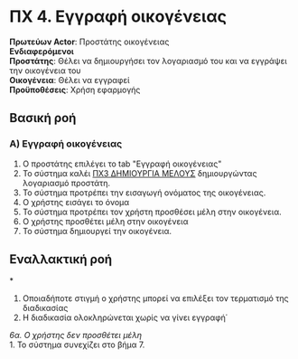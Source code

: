 # ΠΧ 4. Εγγραφή οικογένειας

**Πρωτεύων Actor**: Προστάτης οικογένειας\
**Ενδιαφερόμενοι**\
**Προστάτης**: Θέλει να δημιουργήσει τον λογαριασμό του και να εγγράψει την οικογένεια του\
**Οικογένεια**: Θέλει να εγγραφεί\
**Προϋποθέσεις**: Χρήση εφαρμογής

## Βασική ροή

### Α)  Eγγραφή οικογένειας
1. Ο προστάτης επιλέγει το tab "Εγγραφή οικογένειας" 
2. Το σύστημα καλέι [ΠΧ3 ΔΗΜΙΟΥΡΓΙΑ ΜΕΛΟΥΣ](docs/markdown/dhmiourgia_account.md) δημιουργώντας λογαριασμό προστάτη.
3. Το σύστημα προτρέπει την εισαγωγή ονόματος της οικογένειας.
4. Ο χρήστης εισάγει το όνομα 
5. Το σύστημα προτρέπει τον χρήστη προσθέσει μέλη στην οικογένεια.
6. Ο χρήστης προσθέτει μέλη στην οικογένεια
7. Το σύστημα δημιουργεί την οικογένεια.

## Εναλλακτική ροή 
\*
1. Οποιαδήποτε στιγμή ο χρήστης μπορεί να επιλέξει τον τερματισμό της διαδικασίας
2. Η διαδικασία ολοκληρώνεται χωρίς να γίνει εγγραφή΄

*6α. Ο χρήστης δεν προσθέτει μέλη*  
    1. Το σύστημα συνεχίζει στο βήμα 7.